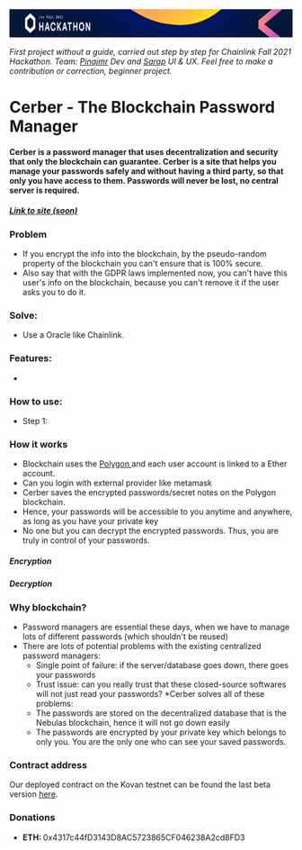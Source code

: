 <img  src="./imagen/Frame.jpg" width="830" height="50" >

*First project without a guide, carried out step by step for Chainlink Fall 2021 Hackathon.*
_Team: [Pinajmr](https://www.linkedin.com/in/pinajmr/) Dev and [Sarap](https://www.linkedin.com/in/sarahrappeneau/) UI & UX. Feel free to make a contribution or correction, beginner project._

# Cerber - The Blockchain Password Manager

#### Cerber is a password manager that uses decentralization and security that only the blockchain can guarantee. Cerber is a site that helps you manage your passwords safely and without having a third party, so that only you have access to them. Passwords will never be lost, no central server is required.

<!-- ![alt text](./image/logo.png "Cerber - The blockchain password manager") -->




##### [Link to site (soon)](https://)

### Problem

* If you encrypt the info into the blockchain, by the pseudo-random property of the blockchain you can't ensure that is 100% secure.
* Also say that with the GDPR laws implemented now, you can't have this user's info on the blockchain, because you can't remove it if the user asks you to do it.

### Solve:
* Use a Oracle like Chainlink.

### Features:
- 

### How to use:
* Step 1: 


### How it works
* Blockchain uses the [Polygon ](https://polygon.technology/) and each user account is linked to a Ether account.
* Can you login with external provider like metamask
* Cerber saves the encrypted passwords/secret notes on the Polygon blockchain.
* Hence, your passwords will be accessible to you anytime and anywhere, as long as you have your private key
* No one but you can decrypt the encrypted passwords. Thus, you are truly in control of your passwords.

##### Encryption

##### Decryption


### Why blockchain?
* Password managers are essential these days, when we have to manage lots of different passwords (which shouldn't be reused)
* There are lots of potential problems with the existing centralized password managers:
  * Single point of failure: if the server/database goes down, there goes your passwords
  * Trust issue: can you really trust that these closed-source softwares will not just read your passwords?
*Cerber solves all of these problems:
  * The passwords are stored on the decentralized database that is the Nebulas blockchain, hence it will not go down easily
  * The passwords are encrypted by your private key which belongs to only you. You are the only one who can see your saved passwords.

### Contract address
Our deployed contract on the Kovan testnet can be found the last beta version [here](https://kovan.etherscan.io/address/0x7219447e33769e3c4f80e24a9cac28247465d7b8).

### Donations

* <strong>ETH: </strong>0x4317c44fD3143D8AC5723865CF046238A2cd8FD3


